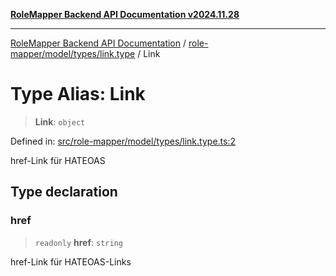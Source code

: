 [**RoleMapper Backend API Documentation v2024.11.28**](../../../../../README.md)

***

[RoleMapper Backend API Documentation](../../../../../modules.md) / [role-mapper/model/types/link.type](../README.md) / Link

# Type Alias: Link

> **Link**: `object`

Defined in: [src/role-mapper/model/types/link.type.ts:2](https://github.com/FlowCraft-AG/RoleMapper/blob/c9acdd00838c66d920e7b437b70c88dfa20c9c4e/backend/src/role-mapper/model/types/link.type.ts#L2)

href-Link für HATEOAS

## Type declaration

### href

> `readonly` **href**: `string`

href-Link für HATEOAS-Links
